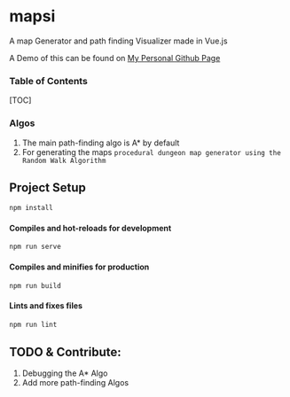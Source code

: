 # mapsi
A map Generator and path finding Visualizer made in Vue.js

A Demo of this can be found on [My Personal Github Page](https://khalidobaide.github.io/projects/mapsi/)



### Table of Contents

[TOC]



### Algos

1. The main path-finding algo is A* by default
2. For generating the maps  `procedural dungeon map generator using the Random Walk Algorithm`



## Project Setup
```bash
npm install
```

#### Compiles and hot-reloads for development
```bash
npm run serve
```

#### Compiles and minifies for production
```bash
npm run build
```

#### Lints and fixes files
```bash
npm run lint
```





## TODO & Contribute:
1. Debugging the A\* Algo
2. Add more path-finding Algos
